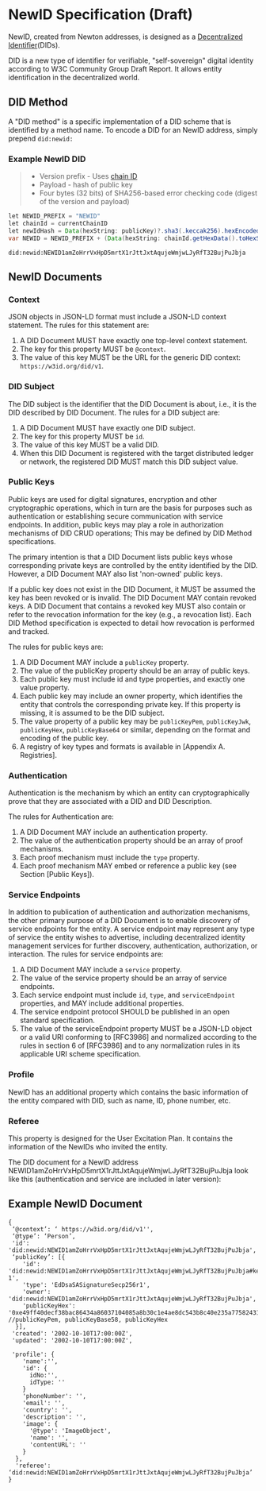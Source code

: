 # NewID Specification (Draft)

NewID, created from Newton addresses, is designed as a [Decentralized Identifier](https://w3c-ccg.github.io/did-spec/#did-documents)(DIDs). 

DID is a new type of identifier for verifiable, "self-sovereign" digital identity according to W3C Community Group Draft Report. It allows entity identification in the decentralized world.

## DID Method

A "DID method" is a specific implementation of a DID scheme that is identified by a method name. To encode a DID for an NewID address, simply prepend ```did:newid:```

### Example NewID DID

>- Version prefix - Uses [chain ID](https://gitlab.newtonproject.org/alexcg/newchain-sdk-example/blob/master/chain_id.md)
>- Payload - hash of public key
>- Four bytes (32 bits) of SHA256-based error checking code (digest of the version and payload)

```java
let NEWID_PREFIX = "NEWID"
let chainId = currentChainID
let newIdHash = Data(hexString: publicKey)?.sha3(.keccak256).hexEncoded
var NEWID = NEWID_PREFIX + (Data(hexString: chainId.getHexData().toHexString() + newIdHash!)?.base58CheckEncodedString())!
```

```
did:newid:NEWID1amZoHrrVxHpD5mrtX1rJttJxtAqujeWmjwLJyRfT32BujPuJbja
```

## NewID Documents

### Context

JSON objects in JSON-LD format must include a JSON-LD context statement. The rules for this statement are:

1. A DID Document MUST have exactly one top-level context statement.
2. The key for this property MUST be ```@context```.
3. The value of this key MUST be the URL for the generic DID context: ```https://w3id.org/did/v1```.

### DID Subject

The DID subject is the identifier that the DID Document is about, i.e., it is the DID described by DID Document. The rules for a DID subject are:

1. A DID Document MUST have exactly one DID subject.
2. The key for this property MUST be ```id```.
3. The value of this key MUST be a valid DID.
4. When this DID Document is registered with the target distributed ledger or network, the registered DID MUST match this DID subject value.

### Public Keys

Public keys are used for digital signatures, encryption and other cryptographic operations, which in turn are the basis for purposes such as authentication or establishing secure communication with service endpoints. In addition, public keys may play a role in authorization mechanisms of DID CRUD operations; This may be defined by DID Method specifications.

The primary intention is that a DID Document lists public keys whose corresponding private keys are controlled by the entity identified by the DID. However, a DID Document MAY also list 'non-owned' public keys.

If a public key does not exist in the DID Document, it MUST be assumed the key has been revoked or is invalid. The DID Document MAY contain revoked keys. A DID Document that contains a revoked key MUST also contain or refer to the revocation information for the key (e.g., a revocation list). Each DID Method specification is expected to detail how revocation is performed and tracked.

The rules for public keys are:

1. A DID Document MAY include a ```publicKey``` property.
2. The value of the publicKey property should be an array of public keys.
3. Each public key must include id and type properties, and exactly one value property.
4. Each public key may include an owner property, which identifies the entity that controls the corresponding private key. If this property is missing, it is assumed to be the DID subject.
5. The value property of a public key may be ```publicKeyPem```, ```publicKeyJwk```, ```publicKeyHex```, ```publicKeyBase64``` or similar, depending on the format and encoding of the public key.
6. A registry of key types and formats is available in [Appendix A. Registries].

### Authentication

Authentication is the mechanism by which an entity can cryptographically prove that they are associated with a DID and DID Description. 

The rules for Authentication are:

1. A DID Document MAY include an authentication property.
2. The value of the authentication property should be an array of proof mechanisms.
3. Each proof mechanism must include the ```type``` property.
4. Each proof mechanism MAY embed or reference a public key (see Section [Public Keys]).

### Service Endpoints

In addition to publication of authentication and authorization mechanisms, the other primary purpose of a DID Document is to enable discovery of service endpoints for the entity. A service endpoint may represent any type of service the entity wishes to advertise, including decentralized identity management services for further discovery, authentication, authorization, or interaction. The rules for service endpoints are:

1. A DID Document MAY include a ```service``` property.
2. The value of the service property should be an array of service endpoints.
3. Each service endpoint must include ```id```, ```type```, and ```serviceEndpoint``` properties, and MAY include additional properties.
4. The service endpoint protocol SHOULD be published in an open standard specification.
5. The value of the serviceEndpoint property MUST be a JSON-LD object or a valid URI conforming to [RFC3986] and normalized according to the rules in section 6 of [RFC3986] and to any normalization rules in its applicable URI scheme specification.

### Profile

NewID has an additional property which contains the basic information of the entity compared with DID, such as name, ID, phone number, etc.

### Referee

This property is designed for the User Excitation Plan. It contains the information of the NewIDs who invited the entity.

The DID document for a NewID address NEWID1amZoHrrVxHpD5mrtX1rJttJxtAqujeWmjwLJyRfT32BujPuJbja look like this (authentication and service are included in later version):

## Example NewID Document

```
{
 ‘@context’: ‘ https://w3id.org/did/v1'',
 ‘@type’: ‘Person’,
 'id': 'did:newid:NEWID1amZoHrrVxHpD5mrtX1rJttJxtAqujeWmjwLJyRfT32BujPuJbja',
 ‘publicKey’: [{
    'id': 'did:newid:NEWID1amZoHrrVxHpD5mrtX1rJttJxtAqujeWmjwLJyRfT32BujPuJbja#keys-1',
    'type': 'EdDsaSASignatureSecp256r1',
    'owner': 'did:newid:NEWID1amZoHrrVxHpD5mrtX1rJttJxtAqujeWmjwLJyRfT32BujPuJbja',
    'publicKeyHex': '0xe49ff40decf38bac86434a86037104085a8b30c1e4ae8dc543b8c40e235a77582431b1fdf4546f0a684d945f4030cf56fd773a52969961b2008ebc782649a0d5' //publicKeyPem, publicKeyBase58, publicKeyHex
  }],
 'created': '2002-10-10T17:00:00Z',
 'updated': '2002-10-10T17:00:00Z',

 'profile': {
    'name':'',
    'id': {
      idNo:'',
      idType: ''
    }
    'phoneNumber': '',
    'email': '',
    'country': '',
    'description': '',
    'image': {
      '@type': 'ImageObject',
      'name': '',
      'contentURL': ''
    }
  },
  'referee': ‘did:newid:NEWID1amZoHrrVxHpD5mrtX1rJttJxtAqujeWmjwLJyRfT32BujPuJbja’
}
```
